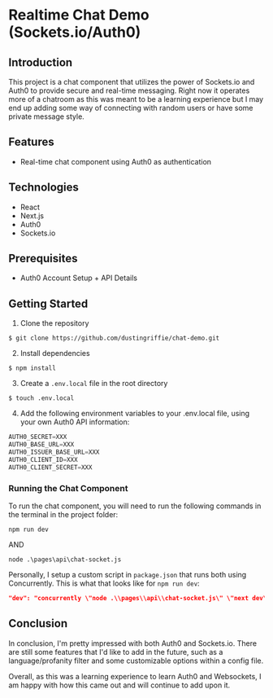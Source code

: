 # Realtime Chat Demo (Sockets.io/Auth0)

## Introduction

This project is a chat component that utilizes the power of Sockets.io and Auth0 to provide secure and real-time messaging. Right now it operates more of a chatroom as this was meant to be a learning experience but I may end up adding some way of connecting with random users or have some private message style.

## Features
- Real-time chat component using Auth0 as authentication

## Technologies
- React
- Next.js
- Auth0
- Sockets.io

## Prerequisites
- Auth0 Account Setup + API Details

## Getting Started

1. Clone the repository
```
$ git clone https://github.com/dustingriffie/chat-demo.git
```
2. Install dependencies
```
$ npm install
```
3. Create a `.env.local` file in the root directory
```
$ touch .env.local
```
4. Add the following environment variables to your .env.local file, using your own Auth0 API information:
```Javascript
AUTH0_SECRET=XXX
AUTH0_BASE_URL=XXX
AUTH0_ISSUER_BASE_URL=XXX
AUTH0_CLIENT_ID=XXX
AUTH0_CLIENT_SECRET=XXX
```
### Running the Chat Component

To run the chat component, you will need to run the following commands in the terminal in the project folder:

```
npm run dev
```
AND
```
node .\pages\api\chat-socket.js
```

Personally, I setup a custom script in `package.json` that runs both using Concurrently. This is what that looks like for `npm run dev`:

```JSON
"dev": "concurrently \"node .\\pages\\api\\chat-socket.js\" \"next dev\""
```

## Conclusion

In conclusion, I'm pretty impressed with both Auth0 and Sockets.io. There are still some features that I'd like to add in the future, such as a language/profanity filter and some customizable options within a config file.

Overall, as this was a learning experience to learn Auth0 and Websockets, I am happy with how this came out and will continue to add upon it.


